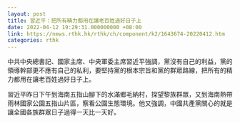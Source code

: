 ```yaml
---
layout: post
title: 習近平：把所有精力都用在讓老百姓過好日子上
date: 2022-04-12 19:29:31.000000000 +08:00
link: https://news.rthk.hk/rthk/ch/component/k2/1643674-20220412.htm
categories: rthk
---
```


中共中央總書記、國家主席、中央軍委主席習近平強調，黨沒有自己的利益，黨的領導幹部更不應有自己的私利，要堅持黨的根本宗旨和黨的群眾路線，把所有的精力都用在讓老百姓過好日子上。 

習近平昨日下午到海南五指山腳下的水滿鄉毛納村，探望黎族群眾，又到海南熱帶雨林國家公園五指山片區，察看公園生態環境。他又強調，中國共產黨關心的就是讓全國各族群眾日子過得一天比一天好。
